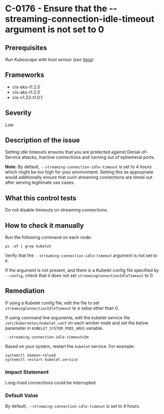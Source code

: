 # C-0176 - Ensure that the --streaming-connection-idle-timeout argument is not set to 0

## Prerequisites
 *Run Kubescape with host sensor (see [here](https://hub.armo.cloud/docs/host-sensor))*
 
## Frameworks
* cis-eks-t1.2.0
* cis-aks-t1.2.0
* cis-v1.23-t1.0.1
 
## Severity
Low

## Description of the issue
Setting idle timeouts ensures that you are protected against Denial-of-Service attacks, inactive connections and running out of ephemeral ports.

 **Note:** By default, `--streaming-connection-idle-timeout` is set to 4 hours which might be too high for your environment. Setting this as appropriate would additionally ensure that such streaming connections are timed out after serving legitimate use cases.
 
## What this control tests 
Do not disable timeouts on streaming connections.
 
## How to check it manually 
Run the following command on each node:

 
```
ps -ef | grep kubelet

```
 Verify that the `--streaming-connection-idle-timeout` argument is not set to `0`.

 If the argument is not present, and there is a Kubelet config file specified by `--config`, check that it does not set `streamingConnectionIdleTimeout` to 0.
 
## Remediation
If using a Kubelet config file, edit the file to set `streamingConnectionIdleTimeout` to a value other than 0.

 If using command line arguments, edit the kubelet service file `/etc/kubernetes/kubelet.conf` on each worker node and set the below parameter in `KUBELET_SYSTEM_PODS_ARGS` variable.

 
```
--streaming-connection-idle-timeout=5m

```
 Based on your system, restart the `kubelet` service. For example:

 
```
systemctl daemon-reload
systemctl restart kubelet.service

```
 
### Impact Statement
Long-lived connections could be interrupted.
 
### Default Value
By default, `--streaming-connection-idle-timeout` is set to 4 hours.
 
